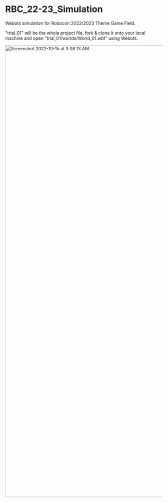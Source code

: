 # RBC_22-23_Simulation

Webots simulation for Robocon 2022/2023 Theme Game Field. 

"trial_01" will be the whole project file, fork & clone it onto your local machine and open "trial_01/worlds/World_01.wbt" using Webots.

<img width="1440" alt="Screenshot 2022-10-15 at 3 08 13 AM" src="https://user-images.githubusercontent.com/89406960/195922869-772046d2-5fdd-4132-b3b1-4822cb4a7538.png">
